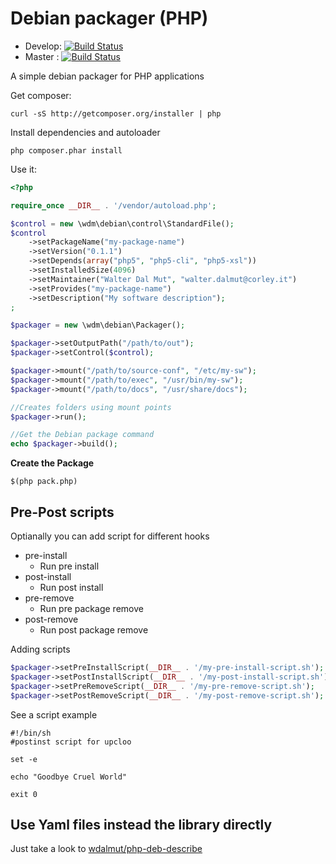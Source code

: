 # Debian packager (PHP)

 * Develop: [![Build Status](https://travis-ci.org/wdalmut/php-deb-packager.svg?branch=develop)](https://travis-ci.org/wdalmut/php-deb-packager)
 * Master : [![Build Status](https://travis-ci.org/wdalmut/php-deb-packager.svg?branch=master)](https://travis-ci.org/wdalmut/php-deb-packager)

A simple debian packager for PHP applications

Get composer:

```
curl -sS http://getcomposer.org/installer | php 
```

Install dependencies and autoloader

```
php composer.phar install
```

Use it:

```php
<?php

require_once __DIR__ . '/vendor/autoload.php';

$control = new \wdm\debian\control\StandardFile();
$control
    ->setPackageName("my-package-name")
    ->setVersion("0.1.1")
    ->setDepends(array("php5", "php5-cli", "php5-xsl"))
    ->setInstalledSize(4096)
    ->setMaintainer("Walter Dal Mut", "walter.dalmut@corley.it")
    ->setProvides("my-package-name")
    ->setDescription("My software description");
;

$packager = new \wdm\debian\Packager();

$packager->setOutputPath("/path/to/out");
$packager->setControl($control);

$packager->mount("/path/to/source-conf", "/etc/my-sw");
$packager->mount("/path/to/exec", "/usr/bin/my-sw");
$packager->mount("/path/to/docs", "/usr/share/docs");

//Creates folders using mount points
$packager->run();

//Get the Debian package command
echo $packager->build();
```

**Create the Package**

```
$(php pack.php)
```

## Pre-Post scripts

Optianally you can add script for different hooks

 * pre-install
   * Run pre install
 * post-install
   * Run post install
 * pre-remove
   * Run pre package remove
 * post-remove
   * Run post package remove

Adding scripts

```php
$packager->setPreInstallScript(__DIR__ . '/my-pre-install-script.sh');
$packager->setPostInstallScript(__DIR__ . '/my-post-install-script.sh');
$packager->setPreRemoveScript(__DIR__ . '/my-pre-remove-script.sh');
$packager->setPostRemoveScript(__DIR__ . '/my-post-remove-script.sh');
```

See a script example

```shell
#!/bin/sh
#postinst script for upcloo

set -e

echo "Goodbye Cruel World"

exit 0
```

## Use Yaml files instead the library directly

Just take a look to [wdalmut/php-deb-describe](https://github.com/wdalmut/php-deb-describe)

